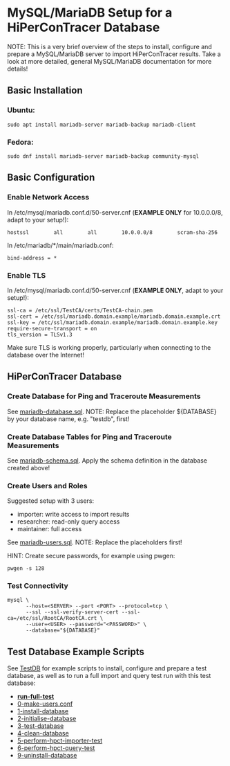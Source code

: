 # MySQL/MariaDB Setup for a HiPerConTracer Database

NOTE: This is a very brief overview of the steps to install, configure and prepare a MySQL/MariaDB server to import HiPerConTracer results. Take a look at more detailed, general MySQL/MariaDB documentation for more details!


## Basic Installation

### Ubuntu:
```
sudo apt install mariadb-server mariadb-backup mariadb-client
```
### Fedora:
```
sudo dnf install mariadb-server mariadb-backup community-mysql
```


## Basic Configuration

### Enable Network Access

In /etc/mysql/mariadb.conf.d/50-server.cnf (**EXAMPLE ONLY** for 10.0.0.0/8, adapt to your setup!):
```
hostssl        all        all        10.0.0.0/8        scram-sha-256
```

In /etc/mariadb/*/main/mariadb.conf:
```
bind-address = *
```

### Enable TLS

In /etc/mysql/mariadb.conf.d/50-server.cnf (**EXAMPLE ONLY**, adapt to your setup!):
```
ssl-ca = /etc/ssl/TestCA/certs/TestCA-chain.pem
ssl-cert = /etc/ssl/mariadb.domain.example/mariadb.domain.example.crt
ssl-key = /etc/ssl/mariadb.domain.example/mariadb.domain.example.key
require-secure-transport = on
tls_version = TLSv1.3
```

Make sure TLS is working properly, particularly when connecting to the database over the Internet!


## HiPerConTracer Database

### Create Database for Ping and Traceroute Measurements

See [mariadb-database.sql](mariadb-database.sql). NOTE: Replace the placeholder ${DATABASE} by your database name, e.g. "testdb", first!


### Create Database Tables for Ping and Traceroute Measurements

See [mariadb-schema.sql]([mariadb-schema.sql). Apply the schema definition in the database created above!

### Create Users and Roles

Suggested setup with 3 users:
- importer: write access to import results
- researcher: read-only query access
- maintainer: full access

See [mariadb-users.sql](mariadb-users.sql). NOTE: Replace the placeholders first!

HINT: Create secure passwords, for example using pwgen:
```
pwgen -s 128
```

### Test Connectivity
```
mysql \
      --host=<SERVER> --port <PORT> --protocol=tcp \
      --ssl --ssl-verify-server-cert --ssl-ca=/etc/ssl/RootCA/RootCA.crt \
      --user=<USER> --password="<PASSWORD>" \
      --database="${DATABASE}"
```


## Test Database Example Scripts

See [TestDB](../TestDB) for example scripts to install, configure and prepare a test database, as well as to run a full import and query test run with this test database:
- **[run-full-test](../TestDB/run-full-test)**
- [0-make-users.conf](../TestDB/0-make-users.conf)
- [1-install-database](../TestDB/1-install-database)
- [2-initialise-database](../TestDB/2-initialise-database)
- [3-test-database](../TestDB/3-test-database)
- [4-clean-database](../TestDB/4-clean-database)
- [5-perform-hpct-importer-test](../TestDB/5-perform-hpct-importer-test)
- [6-perform-hpct-query-test](../TestDB/6-perform-hpct-query-test)
- [9-uninstall-database](../TestDB/9-uninstall-database)
